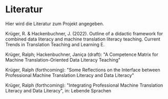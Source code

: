 # Literatur

Hier wird die Literatur zum Projekt angegeben.

Krüger, R. & Hackenbuchner, J. (2022). Outline of a
didactic framework for combined data literacy and
machine translation literacy teaching. Current Trends in
Translation Teaching and Learning E. 

Krüger, Ralph; Hackenbuchner, Janiça (draft): "A Competence Matrix for Machine Translation-Oriented Data Literacy Teaching"

Krüger, Ralph (forthcoming): "Some Reflections on the Interface between Professional Machine Translation Literacy and Data Literacy"

Krüger, Ralph (forthcoming): "Integrating Professional Machine Translation Literacy and Data Literacy", in: Lebende Sprachen
